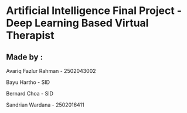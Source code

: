 # Artificial Intelligence Final Project - Deep Learning Based Virtual Therapist

## Made by :

Avariq Fazlur Rahman - 2502043002

Bayu Hartho - SID

Bernard Choa - SID

Sandrian Wardana - 2502016411
